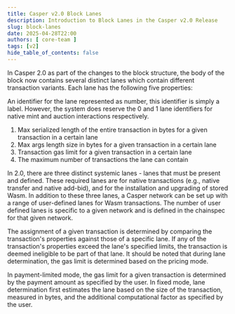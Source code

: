 ```yaml
---
title: Casper v2.0 Block Lanes
description: Introduction to Block Lanes in the Casper v2.0 Release 
slug: block-lanes
date: 2025-04-28T22:00
authors: [ core-team ]
tags: [v2]
hide_table_of_contents: false
---
```


In Casper 2.0 as part of the changes to the block structure, the body of the block now contains several distinct lanes which contain different transaction variants. Each lane has the following five properties:

An identifier for the lane represented as number, this identifier is simply a label. However, the system does reserve the 0 and 1 lane identifiers for native mint and auction interactions respectively.
1. Max serialized length of the entire transaction in bytes for a given transaction in a certain lane
2. Max args length size in bytes for a given transaction in a certain lane
3. Transaction gas limit for a given transaction in a certain lane
4. The maximum number of transactions the lane can contain

In 2.0, there are three distinct systemic lanes - lanes that must be present and defined. These required lanes are for native transactions (e.g., native transfer and native add-bid), and for the installation and upgrading of stored Wasm. In addition to these three lanes, a Casper network can be set up with a range of user-defined lanes for Wasm transactions. The number of user defined lanes is specific to a given network and is defined in the chainspec for that given network.

The assignment of a given transaction is determined by comparing the transaction's properties against those of a specific lane. If any of the transaction's properties exceed the lane's specified limits, the transaction is deemed ineligible to be part of that lane. It should be noted that during lane determination, the gas limit is determined based on the pricing mode.

In payment-limited mode, the gas limit for a given transaction is determined by the payment amount as specified by the user.
In fixed mode, lane determination first estimates the lane based on the size of the transaction, measured in bytes, and the additional computational factor as specified by the user.